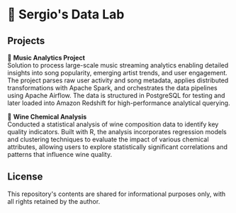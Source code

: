# 🔬 Sergio's Data Lab

## Projects

🎼 **Music Analytics Project**  
Solution to process large-scale music streaming analytics enabling detailed insights into song popularity, emerging artist trends, and user engagement. The project parses raw user activity and song metadata, applies distributed transformations with Apache Spark, and orchestrates the data pipelines using Apache Airflow. The data is structured in PostgreSQL for testing and later loaded into Amazon Redshift for high-performance analytical querying.

🍷 **Wine Chemical Analysis**  
Conducted a statistical analysis of wine composition data to identify key quality indicators. Built with R, the analysis incorporates regression models and clustering techniques to evaluate the impact of various chemical attributes, allowing users to explore statistically significant correlations and patterns that influence wine quality.

## License
This repository's contents are shared for informational purposes only, with all rights retained by the author.
